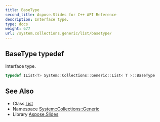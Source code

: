 ```yaml
---
title: BaseType
second_title: Aspose.Slides for C++ API Reference
description: Interface type.
type: docs
weight: 677
url: /system.collections.generic/list/basetype/
---
```

## BaseType typedef


Interface type.

```cpp
typedef IList<T> System::Collections::Generic::List< T >::BaseType
```

## See Also

* Class [List](../)
* Namespace [System::Collections::Generic](../../)
* Library [Aspose.Slides](../../../)